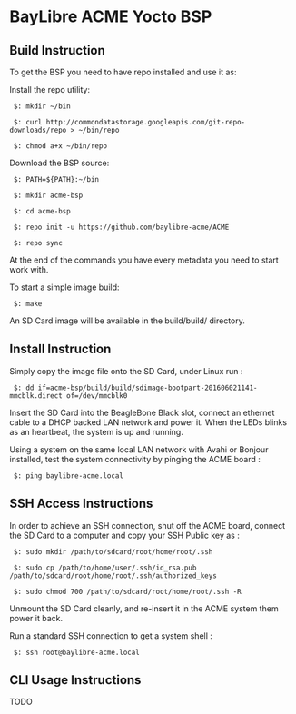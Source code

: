 # BayLibre ACME Yocto BSP

## Build Instruction ##

To get the BSP you need to have repo installed and use it as:

Install the repo utility:

` $: mkdir ~/bin`

` $: curl http://commondatastorage.googleapis.com/git-repo-downloads/repo > ~/bin/repo`

` $: chmod a+x ~/bin/repo`

Download the BSP source:

` $: PATH=${PATH}:~/bin`

` $: mkdir acme-bsp`

` $: cd acme-bsp`

` $: repo init -u https://github.com/baylibre-acme/ACME`

` $: repo sync`

At the end of the commands you have every metadata you need to start work with.

To start a simple image build:

` $: make`

An SD Card image will be available in the build/build/ directory.

## Install Instruction ##

Simply copy the image file onto the SD Card, under Linux run :

` $: dd if=acme-bsp/build/build/sdimage-bootpart-201606021141-mmcblk.direct of=/dev/mmcblk0`

Insert the SD Card into the BeagleBone Black slot, connect an ethernet cable to a DHCP backed LAN network and power it.
When the LEDs blinks as an heartbeat, the system is up and running.

Using a system on the same local LAN network with Avahi or Bonjour installed, test the system connectivity by pinging the ACME board :

` $: ping baylibre-acme.local`

## SSH Access Instructions ##

In order to achieve an SSH connection, shut off the ACME board, connect the SD Card to a computer and copy your SSH Public key as :

` $: sudo mkdir /path/to/sdcard/root/home/root/.ssh`

` $: sudo cp /path/to/home/user/.ssh/id_rsa.pub /path/to/sdcard/root/home/root/.ssh/authorized_keys`

` $: sudo chmod 700 /path/to/sdcard/root/home/root/.ssh -R`

Unmount the SD Card cleanly, and re-insert it in the ACME system them power it back.

Run a standard SSH connection to get a system shell :

` $: ssh root@baylibre-acme.local`

## CLI Usage Instructions ##

TODO
